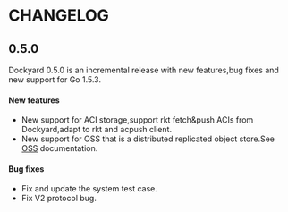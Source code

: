 # CHANGELOG

## 0.5.0

Dockyard 0.5.0 is an incremental release with new features,bug fixes and new support for Go 1.5.3.

#### New features

- New support for ACI storage,support rkt fetch&push ACIs from Dockyard,adapt to rkt and acpush client.
- New support for OSS that is a distributed replicated object store.See [OSS](oss/README.md) documentation.

#### Bug fixes

- Fix and update the system test case.
- Fix V2 protocol bug.